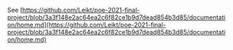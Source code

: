 See [https://github.com/Leikt/poe-2021-final-project/blob/3a3f148e2ac64ea2c6f82ce1b9d7dead854b3d85/documentation/home.md](https://github.com/Leikt/poe-2021-final-project/blob/3a3f148e2ac64ea2c6f82ce1b9d7dead854b3d85/documentation/home.md)
